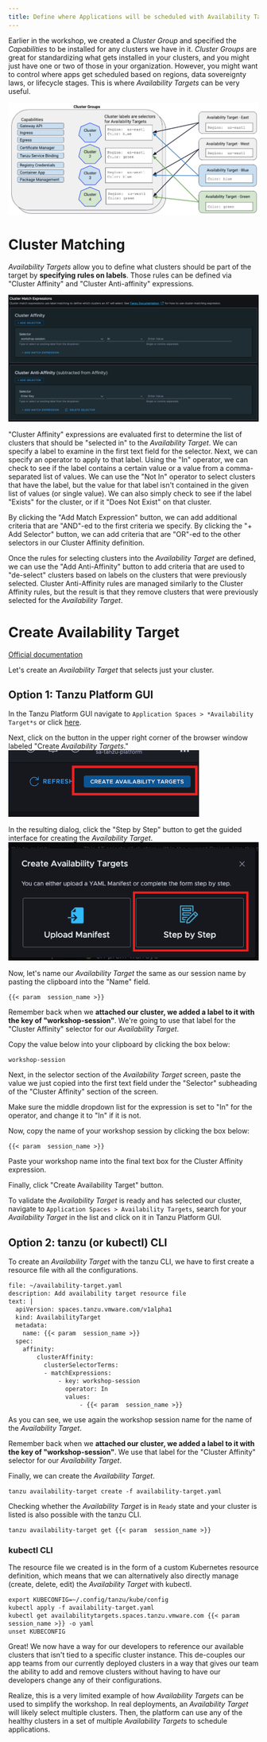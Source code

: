 ```yaml
---
title: Define where Applications will be scheduled with Availability Targets
---
```


Earlier in the workshop, we created a *Cluster Group* and specified the *Capabilities* to be installed for any clusters we have in it. *Cluster Groups* are great for standardizing what gets installed in your clusters, and you might just have one or two of those in your organization. However, you might want to control where apps get scheduled based on regions, data sovereignty laws, or lifecycle stages. This is where *Availability Targets* can be very useful.

![Availability Targets compared to Cluster Group](AvailabilityTargets.png)


# Cluster Matching
*Availability Targets* allow you to define what clusters should be part of the target by **specifying rules on labels**.
Those rules can be defined via "Cluster Affinity" and "Cluster Anti-affinity" expressions.

![Cluster Match Expressions](ClusterMatchExpressions.png)

"Cluster Affinity" expressions are evaluated first to determine the list of clusters that should be "selected in" to the *Availability Target*.  We can specify a label to examine in the first text field for the selector.  Next, we can specify an operator to apply to that label. Using the "In" operator, we can check to see if the label contains a certain value or a value from a comma-separated list of values.  We can use the "Not In" operator to select clusters that have the label, but the value for that label isn't contained in the given list of values (or single value).  We can also simply check to see if the label "Exists" for the cluster, or if it "Does Not Exist" on that cluster.

By clicking the "Add Match Expression" button, we can add additional criteria that are "AND"-ed to the first criteria we specify. By clicking the "+ Add Selector" button, we can add criteria that are "OR"-ed to the other selectors in our Cluster Affinity definition.

Once the rules for selecting clusters into the *Availability Target* are defined, we can use the "Add Anti-Affinity" button to add criteria that are used to "de-select" clusters based on labels on the clusters that were previously selected. Cluster Anti-Affinity rules are managed similarly to the Cluster Affinity rules, but the result is that they remove clusters that were previously selected for the *Availability Target*.

# Create Availability Target
[Official documentation](https://docs.vmware.com/en/VMware-Tanzu-Platform/services/create-manage-apps-tanzu-platform-k8s/how-to-manage-availability-targets.html)

Let's create an *Availability Target* that selects just your cluster.

## Option 1: Tanzu Platform GUI
In the Tanzu Platform GUI navigate to `Application Spaces > *Availability Target*s` or click [here](https://www.mgmt.cloud.vmware.com/hub/application-engine/availability-targets).

Next, click on the button in the upper right corner of the browser window labeled "Create *Availability Targets*."
![Create Availability Targets button](CreateATButton.png)

In the resulting dialog, click the "Step by Step" button to get the guided interface for creating the *Availability Target*.
![Step by Step button](StepByStep.png)

Now, let's name our *Availability Target* the same as our session name by pasting the clipboard into the "Name" field.
```copy
{{< param  session_name >}}
```

Remember back when we **attached our cluster, we added a label to it with the key of "workshop-session"**. We're going to use that label for the "Cluster Affinity" selector for our *Availability Target*.

Copy the value below into your clipboard by clicking the box below:
```copy
workshop-session
```

Next, in the selector section of the *Availability Target* screen, paste the value we just copied into the first text field under the "Selector" subheading of the "Cluster Affinity" section of the screen.

Make sure the middle dropdown list for the expression is set to "In" for the operator, and change it to "In" if it is not.

Now, copy the name of your workshop session by clicking the box below: 
```copy
{{< param  session_name >}}
```

Paste your workshop name into the final text box for the Cluster Affinity expression.

Finally, click "Create Availability Target" button.

To validate the *Availability Target* is ready and has selected our cluster, navigate to `Application Spaces > Availability Targets`, search for your *Availability Target* in the list and click on it in Tanzu Platform GUI.

## Option 2: tanzu (or kubectl) CLI
To create an *Availability Target* with the tanzu CLI, we have to first create a resource file with all the configurations.
```editor:append-lines-to-file
file: ~/availability-target.yaml
description: Add availability target resource file
text: |
  apiVersion: spaces.tanzu.vmware.com/v1alpha1
  kind: AvailabilityTarget
  metadata:
    name: {{< param  session_name >}}
  spec:
    affinity:
        clusterAffinity:
          clusterSelectorTerms:
          - matchExpressions:
              - key: workshop-session
                operator: In
                values:
                    - {{< param  session_name >}}
```
As you can see, we use again the workshop session name for the name of the *Availability Target*.

Remember back when we **attached our cluster, we added a label to it with the key of "workshop-session"**. We use that label for the "Cluster Affinity" selector for our *Availability Target*.

Finally, we can create the *Availability Target*.
```execute
tanzu availability-target create -f availability-target.yaml
```

Checking whether the *Availability Target* is in `Ready` state and your cluster is listed is also possible with the tanzu CLI.
```execute
tanzu availability-target get {{< param  session_name >}}
```

### kubectl CLI
The resource file we created is in the form of a custom Kubernetes resource definition, which means that we can alternatively also directly manage (create, delete, edit) the *Availability Target* with kubectl.
```
export KUBECONFIG=~/.config/tanzu/kube/config
kubectl apply -f availability-target.yaml
kubectl get availabilitytargets.spaces.tanzu.vmware.com {{< param  session_name >}} -o yaml
unset KUBECONFIG  
```

Great! We now have a way for our developers to reference our available clusters that isn't tied to a specific cluster instance. This de-couples our app teams from our currently deployed clusters in a way that gives our team the ability to add and remove clusters without having to have our developers change any of their configurations.

Realize, this is a very limited example of how *Availability Targets* can be used to simplify the workshop. In real deployments, an *Availability Target* will likely select multiple clusters. Then, the platform can use any of the healthy clusters in a set of multiple *Availability Targets* to schedule applications.